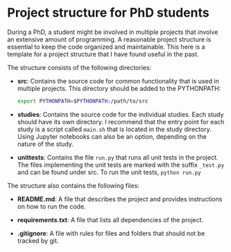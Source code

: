 # Project structure for PhD students





During a PhD, a student might be involved in multiple projects that involve an extensive amount of programming. A reasonable project structure is essential to keep the code organized and maintainable. This here is a template for a project structure that I have found useful in the past.



The structure consists of the following directories:

- **src**: Contains the source code for common functionality that is used in multiple projects. This directory should be added to the PYTHONPATH: 

  ```bash
  export PYTHONPATH=$PYTHONPATH:/path/to/src
  ```

* **studies**: Contains the source code for the individual studies. Each study should have its own directory. I recommend that the entry point for each study is a script called `main.sh` that is located in the study directory. Using Jupyter notebooks can also be an option, depending on the nature of the study.

* **unittests**: Contains the file `run.py` that runs all unit tests in the project. The files implementing the unit tests are marked with the suffix `_test.py` and can be found under src. To run the unit tests, `python run.py`







The structure also contains the following files:

- **README.md**: A file that describes the project and provides instructions on how to run the code.
- **requirements.txt**: A file that lists all dependencies of the project.

- **.gitignore**: A file with rules for files and folders that should not be tracked by git.